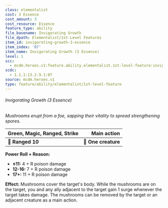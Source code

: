 ```yaml
---
class: elementalist
cost: 3 Essence
cost_amount: 3
cost_resource: Essence
feature_type: ability
file_basename: Invigorating Growth
file_dpath: Elementalist/1st-Level Features
item_id: invigorating-growth-3-essence
item_index: '07'
item_name: Invigorating Growth (3 Essence)
level: 1
scc:
  - mcdm.heroes.v1:feature.ability.elementalist.1st-level-feature:invigorating-growth-3-essence
scdc:
  - 1.1.1:13.2.9.1:07
source: mcdm.heroes.v1
type: feature/ability/elementalist/1st-level-feature
---
```


###### Invigorating Growth (3 Essence)

*Mushrooms erupt from a foe, sapping their vitality to spread strengthening spores.*

| **Green, Magic, Ranged, Strike** |     **Main action** |
| -------------------------------- | ------------------: |
| **📏 Ranged 10**                 | **🎯 One creature** |

**Power Roll + Reason:**

- **≤11:** 4 + R poison damage
- **12-16:** 7 + R poison damage
- **17+:** 11 + R poison damage

**Effect:** Mushrooms cover the target's body. While the mushrooms are on the target, you and any ally adjacent to the target gain 1 surge whenever the target takes damage. The mushrooms can be removed by the target or an adjacent creature as a main action.
